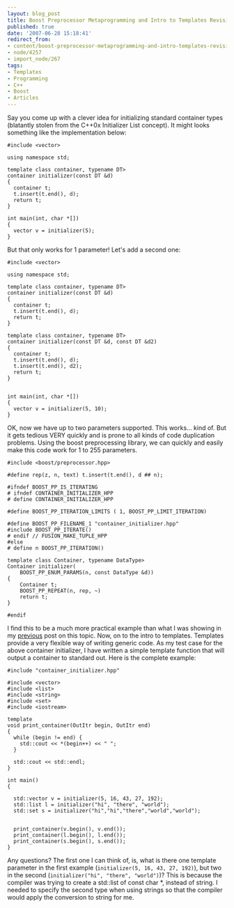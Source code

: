 ```yaml
---
layout: blog_post
title: Boost Preprocessor Metaprogramming and Intro to Templates Revisited
published: true
date: '2007-06-28 15:18:41'
redirect_from:
- content/boost-preprocessor-metaprogramming-and-intro-templates-revisited
- node/4257
- import_node/267
tags:
- Templates
- Programming
- C++
- Boost
- Articles
---
```


Say you come up with a clever idea for initializing standard container types (blatantly stolen from the C++0x Initializer List concept). It might looks something like the implementation below:

    #include <vector>

    using namespace std;

    template class container, typename DT>
    container initializer(const DT &d)
    {
      container t;
      t.insert(t.end(), d);
      return t;
    }

    int main(int, char *[])
    {
      vector v = initializer(5);
    }

But that only works for 1 parameter! Let's add a second one:

    #include <vector>

    using namespace std;

    template class container, typename DT>
    container initializer(const DT &d)
    {
      container t;
      t.insert(t.end(), d);
      return t;
    }

    template class container, typename DT>
    container initializer(const DT &d, const DT &d2)
    {
      container t;
      t.insert(t.end(), d);
      t.insert(t.end(), d2);
      return t;
    }


    int main(int, char *[])
    {
      vector v = initializer(5, 10);
    }

OK, now we have up to two parameters supported. This works... kind of. But it gets tedious VERY quickly and is prone to all kinds of code duplication problems. Using the boost preprocessing library, we can quickly and easily make this code work for 1 to 255 parameters.

    #include <boost/preprocessor.hpp>

    #define rep(z, n, text) t.insert(t.end(), d ## n);

    #ifndef BOOST_PP_IS_ITERATING
    # ifndef CONTAINER_INITIALIZER_HPP
    # define CONTAINER_INITIALIZER_HPP

    #define BOOST_PP_ITERATION_LIMITS ( 1, BOOST_PP_LIMIT_ITERATION)

    #define BOOST_PP_FILENAME_1 "container_initializer.hpp"
    #include BOOST_PP_ITERATE()
    # endif // FUSION_MAKE_TUPLE_HPP
    #else
    # define n BOOST_PP_ITERATION()

    template class Container, typename DataType>
    Container initializer(
        BOOST_PP_ENUM_PARAMS(n, const DataType &d))
    {
        Container t;
        BOOST_PP_REPEAT(n, rep, ~)
        return t;
    }

    #endif

I find this to be a much more practical example than what I was showing in my [previous](/content/automatically-generating-templates-boost-preprocessor-metaprogramming-library) post on this topic. Now, on to the intro to templates. Templates provide a very flexible way of writing generic code. As my test case for the above container initializer, I have written a simple template function that will output a container to standard out. Here is the complete example:

    #include "container_initializer.hpp"

    #include <vector>
    #include <list>
    #include <string>
    #include <set>
    #include <iostream>

    template
    void print_container(OutItr begin, OutItr end)
    {
      while (begin != end) {
        std::cout << *(begin++) << " ";
      }

      std::cout << std::endl;
    }

    int main()
    {

      std::vector v = initializer(5, 16, 43, 27, 192);
      std::list l = initializer("hi", "there", "world");
      std::set s = initializer("hi","hi","there","world","world");


      print_container(v.begin(), v.end());
      print_container(l.begin(), l.end());
      print_container(s.begin(), s.end());
    }

Any questions? The first one I can think of, is, what is there one template parameter in the first example (`initializer(5, 16, 43, 27, 192)`), but two in the second (`initializer("hi", "there", "world")`)? This is because the compiler was trying to create a std::list of const char \*, instead of string. I needed to specify the second type when using strings so that the compiler would apply the conversion to string for me.
